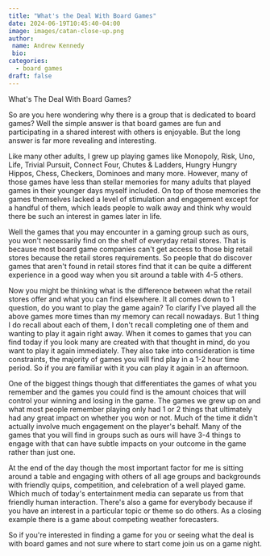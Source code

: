 ```yaml
---
title: "What's the Deal With Board Games"
date: 2024-06-19T10:45:40-04:00
image: images/catan-close-up.png
author:
 name: Andrew Kennedy
 bio:
categories:
  - board games
draft: false
---
```


What's The Deal With Board Games?

So are you here wondering why there is a group that is dedicated to board
games? Well the simple answer is that board games are fun and participating in
a shared interest with others is enjoyable. But the long answer is far more
revealing and interesting.

Like many other adults, I grew up playing games like Monopoly, Risk, Uno, Life,
Trivial Pursuit, Connect Four, Chutes & Ladders, Hungry Hungry Hippos, Chess,
Checkers, Dominoes and many more. However, many of those games have less than
stellar memories for many adults that played games in their younger days myself
included. On top of those memories the games themselves lacked a level of
stimulation and engagement except for a handful of them, which leads people to
walk away and think why would there be such an interest in games later in life.

Well the games that you may encounter in a gaming group such as ours, you won't
necessarily find on the shelf of everyday retail stores. That is because most
board game companies can't get access to those big retail stores because the
retail stores requirements. So people that do discover games that aren't found
in retail stores find that it can be quite a different experience in a good way
when you sit around a table with 4-5 others.

Now you might be thinking what is the difference between what the retail stores
offer and what you can find elsewhere. It all comes down to 1 question, do you
want to play the game again? To clarify I've played all the above games more
times than my memory can recall nowadays. But 1 thing I do recall about each of
them, I don't recall completing one of them and wanting to play it again right
away. When it comes to games that you can find today if you look many are
created with that thought in mind, do you want to play it again immediately.
They also take into consideration is time constraints, the majority of games
you will find play in a 1-2 hour time period. So if you are familiar with it
you can play it again in an afternoon.

One of the biggest things though that differentiates the games of what you
remember and the games you could find is the amount choices that will control
your winning and losing in the game. The games we grew up on and what most
people remember playing only had 1 or 2 things that ultimately had any great
impact on whether you won or not. Much of the time it didn't actually involve
much engagement on the player's behalf. Many of the games that you will find in
groups such as ours will have 3-4 things to engage with that can have subtle
impacts on your outcome in the game rather than just one.

At the end of the day though the most important factor for me is sitting around
a table and engaging with others of all age groups and backgrounds with
friendly quips, competition, and celebration of a well played game. Which much
of today's entertainment media can separate us from that friendly human
interaction. There's also a game for everybody because if you have an interest
in a particular topic or theme so do others. As a closing example there is a
game about competing weather forecasters.

So if you're interested in finding a game for you or seeing what the deal is
with board games and not sure where to start come join us on a game night.
